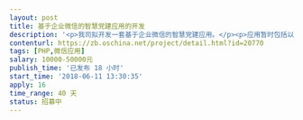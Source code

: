 ```yaml
---                
layout: post       
title: 基于企业微信的智慧党建应用的开发           
description: '<p>我司拟开发一套基于企业微信的智慧党建应用。</p><p>应用暂时包括以下几个：</p><p>1、通知公告</p><p>2、党员档案</p><p>3、任务管理</p><p>4、在线考试</p><p>5、党建相册</p><p>6、党员论坛</p><p>7、活动报名</p><p>8、个人中心</p><p><br></p><p>具体的需求主要模仿微加智慧党建，可分阶段实施，有能力的开发者请关注。</p>'     
contenturl: https://zb.oschina.net/project/detail.html?id=20770      
tags: [PHP,微信应用]            
salary: 10000-50000元          
publish_time: '已发布 18 小时'         
start_time: '2018-06-11 13:30:35'           
apply: 16                   
time_range: 40 天              
status: 招募中                  
---                 
```

